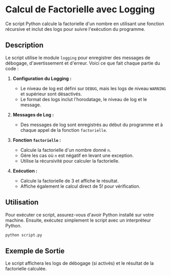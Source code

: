 # Calcul de Factorielle avec Logging

Ce script Python calcule la factorielle d'un nombre en utilisant une fonction récursive et inclut des logs pour suivre l'exécution du programme.

## Description

Le script utilise le module `logging` pour enregistrer des messages de débogage, d'avertissement et d'erreur. Voici ce que fait chaque partie du code :

1. **Configuration du Logging :**
   - Le niveau de log est défini sur `DEBUG`, mais les logs de niveau `WARNING` et supérieur sont désactivés.
   - Le format des logs inclut l'horodatage, le niveau de log et le message.

2. **Messages de Log :**
   - Des messages de log sont enregistrés au début du programme et à chaque appel de la fonction `factorielle`.

3. **Fonction `factorielle` :**
   - Calcule la factorielle d'un nombre donné `n`.
   - Gère les cas où `n` est négatif en levant une exception.
   - Utilise la récursivité pour calculer la factorielle.

4. **Exécution :**
   - Calcule la factorielle de 3 et affiche le résultat.
   - Affiche également le calcul direct de 5! pour vérification.

## Utilisation

Pour exécuter ce script, assurez-vous d'avoir Python installé sur votre machine. Ensuite, exécutez simplement le script avec un interpréteur Python.

```bash
python script.py
```

## Exemple de Sortie

Le script affichera les logs de débogage (si activés) et le résultat de la factorielle calculée.
